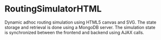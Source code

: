 # RoutingSimulatorHTML
Dynamic adhoc routing simulation using HTML5 canvas and SVG. 
The state storage and retrieval is done using a MongoDB server. 
The simulation state is synchronized between the frontend and backend using AJAX calls.
